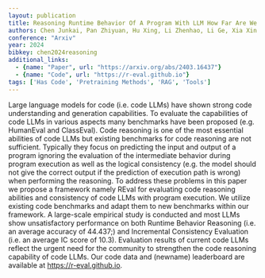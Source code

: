 ```yaml
---
layout: publication
title: Reasoning Runtime Behavior Of A Program With LLM How Far Are We
authors: Chen Junkai, Pan Zhiyuan, Hu Xing, Li Zhenhao, Li Ge, Xia Xin
conference: "Arxiv"
year: 2024
bibkey: chen2024reasoning
additional_links:
  - {name: "Paper", url: "https://arxiv.org/abs/2403.16437"}
  - {name: "Code", url: "https://r-eval.github.io"}
tags: ['Has Code', 'Pretraining Methods', 'RAG', 'Tools']
---
```

Large language models for code (i.e. code LLMs) have shown strong code understanding and generation capabilities. To evaluate the capabilities of code LLMs in various aspects many benchmarks have been proposed (e.g. HumanEval and ClassEval). Code reasoning is one of the most essential abilities of code LLMs but existing benchmarks for code reasoning are not sufficient. Typically they focus on predicting the input and output of a program ignoring the evaluation of the intermediate behavior during program execution as well as the logical consistency (e.g. the model should not give the correct output if the prediction of execution path is wrong) when performing the reasoning. To address these problems in this paper we propose a framework namely REval for evaluating code reasoning abilities and consistency of code LLMs with program execution. We utilize existing code benchmarks and adapt them to new benchmarks within our framework. A large-scale empirical study is conducted and most LLMs show unsatisfactory performance on both Runtime Behavior Reasoning (i.e. an average accuracy of 44.437;) and Incremental Consistency Evaluation (i.e. an average IC score of 10.3). Evaluation results of current code LLMs reflect the urgent need for the community to strengthen the code reasoning capability of code LLMs. Our code data and (newname) leaderboard are available at https://r-eval.github.io.
